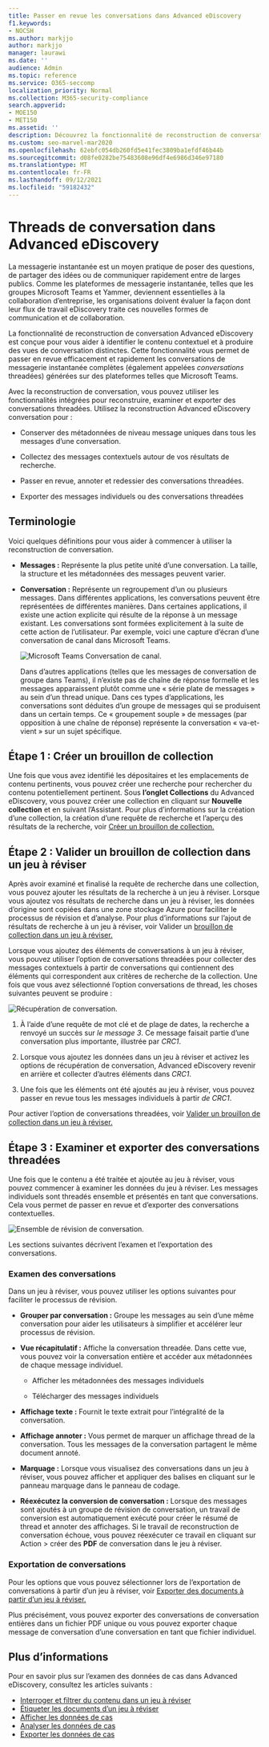 ```yaml
---
title: Passer en revue les conversations dans Advanced eDiscovery
f1.keywords:
- NOCSH
ms.author: markjjo
author: markjjo
manager: laurawi
ms.date: ''
audience: Admin
ms.topic: reference
ms.service: O365-seccomp
localization_priority: Normal
ms.collection: M365-security-compliance
search.appverid:
- MOE150
- MET150
ms.assetid: ''
description: Découvrez la fonctionnalité de reconstruction de conversation dans Advanced eDiscovery (thread de conversation) pour reconstruire, examiner et exporter des conversations dans des groupes Microsoft Teams et Yammer conversation.
ms.custom: seo-marvel-mar2020
ms.openlocfilehash: 62ebfc054db260fd5e41fec3809ba1efdf46b44b
ms.sourcegitcommit: d08fe0282be75483608e96df4e6986d346e97180
ms.translationtype: MT
ms.contentlocale: fr-FR
ms.lasthandoff: 09/12/2021
ms.locfileid: "59182432"
---
```

# <a name="conversation-threading-in-advanced-ediscovery"></a>Threads de conversation dans Advanced eDiscovery

La messagerie instantanée est un moyen pratique de poser des questions, de partager des idées ou de communiquer rapidement entre de larges publics. Comme les plateformes de messagerie instantanée, telles que les groupes Microsoft Teams et Yammer, deviennent essentielles à la collaboration d’entreprise, les organisations doivent évaluer la façon dont leur flux de travail eDiscovery traite ces nouvelles formes de communication et de collaboration.

La fonctionnalité de reconstruction de conversation Advanced eDiscovery est conçue pour vous aider à identifier le contenu contextuel et à produire des vues de conversation distinctes. Cette fonctionnalité vous permet de passer en revue efficacement et rapidement les conversations de messagerie instantanée complètes (également appelées *conversations* threadées) générées sur des plateformes telles que Microsoft Teams.

Avec la reconstruction de conversation, vous pouvez utiliser les fonctionnalités intégrées pour reconstruire, examiner et exporter des conversations threadées. Utilisez la reconstruction Advanced eDiscovery conversation pour :

- Conserver des métadonnées de niveau message uniques dans tous les messages d’une conversation.

- Collectez des messages contextuels autour de vos résultats de recherche.

- Passer en revue, annoter et redessier des conversations threadées.

- Exporter des messages individuels ou des conversations threadées

## <a name="terminology"></a>Terminologie

Voici quelques définitions pour vous aider à commencer à utiliser la reconstruction de conversation.

- **Messages :** Représente la plus petite unité d’une conversation. La taille, la structure et les métadonnées des messages peuvent varier.

- **Conversation :** Représente un regroupement d’un ou plusieurs messages. Dans différentes applications, les conversations peuvent être représentées de différentes manières. Dans certaines applications, il existe une action explicite qui résulte de la réponse à un message existant. Les conversations sont formées explicitement à la suite de cette action de l’utilisateur. Par exemple, voici une capture d’écran d’une conversation de canal dans Microsoft Teams.

   ![Microsoft Teams Conversation de canal.](../media/threadedchat.png)

   Dans d’autres applications (telles que les messages de conversation de groupe dans Teams), il n’existe pas de chaîne de réponse formelle et les messages apparaissent plutôt comme une « série plate de messages » au sein d’un thread unique. Dans ces types d’applications, les conversations sont déduites d’un groupe de messages qui se produisent dans un certain temps. Ce « groupement souple » de messages (par opposition à une chaîne de réponse) représente la conversation « va-et-vient » sur un sujet spécifique.

## <a name="step-1-create-a-draft-collection"></a>Étape 1 : Créer un brouillon de collection

Une fois que vous avez identifié les dépositaires et les emplacements de contenu pertinents, vous pouvez créer une recherche pour rechercher du contenu potentiellement pertinent. Sous **l’onglet Collections** du Advanced eDiscovery, vous pouvez créer une collection en cliquant sur **Nouvelle collection** et en suivant l’Assistant. Pour plus d’informations sur la création d’une collection, la création d’une requête de recherche et l’aperçu des résultats de la recherche, voir [Créer un brouillon de collection.](create-draft-collection.md)

## <a name="step-2-commit-a-draft-collection-to-a-review-set"></a>Étape 2 : Valider un brouillon de collection dans un jeu à réviser

Après avoir examiné et finalisé la requête de recherche dans une collection, vous pouvez ajouter les résultats de la recherche à un jeu à réviser. Lorsque vous ajoutez vos résultats de recherche dans un jeu à réviser, les données d’origine sont copiées dans une zone stockage Azure pour faciliter le processus de révision et d’analyse. Pour plus d’informations sur l’ajout de résultats de recherche à un jeu à réviser, voir Valider un [brouillon de collection dans un jeu à réviser.](commit-draft-collection.md)

Lorsque vous ajoutez des éléments de conversations à un jeu à réviser, vous pouvez utiliser l’option de conversations threadées pour collecter des messages contextuels à partir de conversations qui contiennent des éléments qui correspondent aux critères de recherche de la collection. Une fois que vous avez sélectionné l’option conversations de thread, les choses suivantes peuvent se produire :

  ![Récupération de conversation.](../media/messagesandconversations.png)

1. À l’aide d’une requête de mot clé et de plage de dates, la recherche a renvoyé un succès sur *le message 3*. Ce message faisait partie d’une conversation plus importante, illustrée par *CRC1*.

2. Lorsque vous ajoutez les données dans un jeu à réviser et activez les options de récupération de conversation, Advanced eDiscovery revenir en arrière et collecter d’autres éléments dans *CRC1*.

3. Une fois que les éléments ont été ajoutés au jeu à réviser, vous pouvez passer en revue tous les messages individuels à partir *de CRC1*.

Pour activer l’option de conversations threadées, voir [Valider un brouillon de collection dans un jeu à réviser.](commit-draft-collection.md#commit-a-draft-collection-to-a-review-set)

## <a name="step-3-review-and-export-threaded-conversations"></a>Étape 3 : Examiner et exporter des conversations threadées

Une fois que le contenu a été traitée et ajoutée au jeu à réviser, vous pouvez commencer à examiner les données du jeu à réviser. Les messages individuels sont threadés ensemble et présentés en tant que conversations. Cela vous permet de passer en revue et d’exporter des conversations contextuelles.

  ![Ensemble de révision de conversation.](../media/ConversationRSOptions.PNG)

Les sections suivantes décrivent l’examen et l’exportation des conversations.

### <a name="reviewing-conversations"></a>Examen des conversations

Dans un jeu à réviser, vous pouvez utiliser les options suivantes pour faciliter le processus de révision.

- **Grouper par conversation :** Groupe les messages au sein d’une même conversation pour aider les utilisateurs à simplifier et accélérer leur processus de révision.

- **Vue récapitulatif :** Affiche la conversation threadée. Dans cette vue, vous pouvez voir la conversation entière et accéder aux métadonnées de chaque message individuel.

   - Afficher les métadonnées des messages individuels

   - Télécharger des messages individuels

- **Affichage texte :** Fournit le texte extrait pour l’intégralité de la conversation.

- **Affichage annoter :** Vous permet de marquer un affichage thread de la conversation. Tous les messages de la conversation partagent le même document annoté.

- **Marquage :** Lorsque vous visualisez des conversations dans un jeu  à réviser, vous pouvez afficher et appliquer des balises en cliquant sur le panneau marquage dans le panneau de codage.

- **Réexécutez la conversion de conversation :** Lorsque des messages sont ajoutés à un groupe de révision de conversation, un travail de conversion est automatiquement exécuté pour créer le résumé de thread et annoter des affichages. Si le travail de reconstruction de conversation échoue, vous pouvez réexécuter ce travail en cliquant sur Action > créer des **PDF** de conversation dans le jeu à réviser.

### <a name="exporting-conversations"></a>Exportation de conversations

Pour les options que vous pouvez sélectionner lors de l’exportation de conversations à partir d’un jeu à réviser, voir [Exporter des documents à partir d’un jeu à réviser.](export-documents-from-review-set.md#export-options)

Plus précisément, vous pouvez exporter des conversations de conversation entières dans un fichier PDF unique ou vous pouvez exporter chaque message de conversation d’une conversation en tant que fichier individuel.

## <a name="more-information"></a>Plus d’informations

Pour en savoir plus sur l’examen des données de cas dans Advanced eDiscovery, consultez les articles suivants :

- [Interroger et filtrer du contenu dans un jeu à réviser](review-set-search.md)
- [Étiqueter les documents d’un jeu à réviser](tagging-documents.md)
- [Afficher les données de cas](view-documents-in-review-set.md)
- [Analyser les données de cas](analyzing-data-in-review-set.md)
- [Exporter les données de cas](exporting-data-ediscover20.md)
